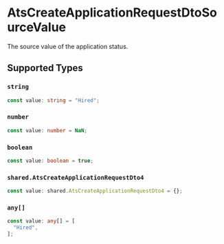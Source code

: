 # AtsCreateApplicationRequestDtoSourceValue

The source value of the application status.


## Supported Types

### `string`

```typescript
const value: string = "Hired";
```

### `number`

```typescript
const value: number = NaN;
```

### `boolean`

```typescript
const value: boolean = true;
```

### `shared.AtsCreateApplicationRequestDto4`

```typescript
const value: shared.AtsCreateApplicationRequestDto4 = {};
```

### `any[]`

```typescript
const value: any[] = [
  "Hired",
];
```

